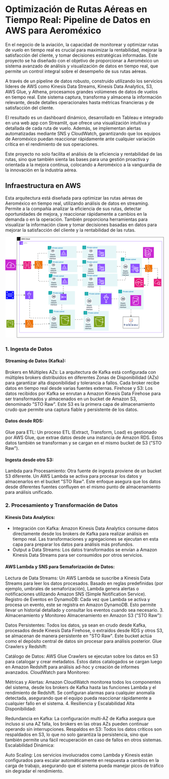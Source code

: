 # Optimización de Rutas Aéreas en Tiempo Real: Pipeline de Datos en AWS para Aeroméxico   
 
En el negocio de la aviación, la capacidad de monitorear y optimizar rutas de vuelo en tiempo real es crucial para maximizar la rentabilidad, mejorar la satisfacción del cliente, y tomar decisiones estratégicas informadas. Este proyecto se ha diseñado con el objetivo de proporcionar a Aeroméxico un sistema avanzado de análisis y visualización de datos en tiempo real, que permite un control integral sobre el desempeño de sus rutas aéreas.
 
A través de un pipeline de datos robusto, construido utilizando los servicios líderes de AWS como Kinesis Data Streams, Kinesis Data Analytics, S3, AWS Glue, y Athena, procesamos grandes volúmenes de datos de vuelos en tiempo real. Este sistema captura, transforma y almacena la información relevante, desde detalles operacionales hasta métricas financieras y de satisfacción del cliente. 

El resultado es un dashboard dinámico, desarrollado en Tableau e integrado en una web app con Streamlit, que ofrece una visualización intuitiva y detallada de cada ruta de vuelo. Además, se implementan alertas automatizadas mediante SNS y CloudWatch, garantizando que los equipos de Aeroméxico puedan reaccionar rápidamente ante cualquier variación crítica en el rendimiento de sus operaciones.

Este proyecto no solo facilita el análisis de la eficiencia y rentabilidad de las rutas, sino que también sienta las bases para una gestión proactiva y orientada a la mejora continua, colocando a Aeroméxico a la vanguardia de la innovación en la industria aérea.


## Infraestructura en AWS

Esta arquitectura está diseñada para optimizar las rutas aéreas de Aeroméxico en tiempo real, utilizando análisis de datos en streaming. Permite a la compañía analizar la eficiencia de sus rutas, detectar oportunidades de mejora, y reaccionar rápidamente a cambios en la demanda o en la operación. También proporciona herramientas para visualizar la información clave y tomar decisiones basadas en datos para mejorar la satisfacción del cliente y la rentabilidad de las rutas.

![diagram](https://github.com/diegovillatoromx/aeromexico-flight-insights/blob/main/aeromexico-pipeline.png)

### 1. Ingesta de Datos
#### Streaming de Datos (Kafka):

Brokers en Múltiples AZs: La arquitectura de Kafka está configurada con múltiples brokers distribuidos en diferentes Zonas de Disponibilidad (AZs) para garantizar alta disponibilidad y tolerancia a fallos. Cada broker recibe datos en tiempo real desde varias fuentes externas.
Firehose y S3: Los datos recibidos por Kafka se enrutan a Amazon Kinesis Data Firehose para ser transformados y almacenados en un bucket de Amazon S3, denominado "STO Raw". Este S3 es la primera capa de almacenamiento crudo que permite una captura fiable y persistente de los datos.

#### Datos desde RDS:

Glue para ETL: Un proceso ETL (Extract, Transform, Load) es gestionado por AWS Glue, que extrae datos desde una instancia de Amazon RDS. Estos datos también se transforman y se cargan en el mismo bucket de S3 ("STO Raw").
#### Ingesta desde otro S3:

Lambda para Procesamiento: Otra fuente de ingesta proviene de un bucket S3 diferente. Un AWS Lambda se activa para procesar los datos y almacenarlos en el bucket "STO Raw". Este enfoque asegura que los datos desde diferentes fuentes confluyen en el mismo punto de almacenamiento para análisis unificado.

### 2. Procesamiento y Transformación de Datos
#### Kinesis Data Analytics:

- Integración con Kafka: Amazon Kinesis Data Analytics consume datos directamente desde los brokers de Kafka para realizar análisis en tiempo real. Las transformaciones y agregaciones se ejecutan en esta capa para preparar los datos para análisis más profundos.
- Output a Data Streams: Los datos transformados se envían a Amazon Kinesis Data Streams para ser consumidos por otros servicios.

#### AWS Lambda y SNS para Semaforización de Datos:

Lectura de Data Streams: Un AWS Lambda se suscribe a Kinesis Data Streams para leer los datos procesados. Basado en reglas predefinidas (por ejemplo, umbrales de semaforización), Lambda genera alertas o notificaciones utilizando Amazon SNS (Simple Notification Service).
Registro de Eventos en DynamoDB: Cada vez que Lambda se activa y procesa un evento, este se registra en Amazon DynamoDB. Esto permite llevar un historial detallado y consultar los eventos cuando sea necesario.
3. Almacenamiento y Monitoreo
Almacenamiento en Amazon S3 ("STO Raw"):

Datos Persistentes: Todos los datos, ya sean en crudo desde Kafka, procesados desde Kinesis Data Firehose, o extraídos desde RDS y otros S3, se almacenan de manera persistente en "STO Raw". Este bucket actúa como el depósito central de datos sin procesar para análisis posterior.
Glue Crawlers y Redshift:

Catálogo de Datos: AWS Glue Crawlers se ejecutan sobre los datos en S3 para catalogar y crear metadatos. Estos datos catalogados se cargan luego en Amazon Redshift para análisis ad-hoc y creación de informes avanzados.
CloudWatch para Monitoreo:

Métricas y Alertas: Amazon CloudWatch monitorea todos los componentes del sistema, desde los brokers de Kafka hasta las funciones Lambda y el rendimiento de Redshift. Se configuran alarmas para cualquier anomalía detectada, asegurando que el equipo pueda reaccionar rápidamente a cualquier fallo en el sistema.
4. Resiliencia y Escalabilidad
Alta Disponibilidad:

Redundancia en Kafka: La configuración multi-AZ de Kafka asegura que incluso si una AZ falla, los brokers en las otras AZs pueden continuar operando sin interrupciones.
Respaldos en S3: Todos los datos críticos son respaldados en S3, lo que no solo garantiza la persistencia, sino que también permite una fácil recuperación en caso de fallos en otros sistemas.
Escalabilidad Dinámica:

Auto Scaling: Los servicios involucrados como Lambda y Kinesis están configurados para escalar automáticamente en respuesta a cambios en la carga de trabajo, asegurando que el sistema pueda manejar picos de tráfico sin degradar el rendimiento.



